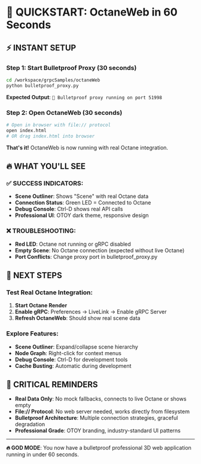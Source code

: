 # 🚀 QUICKSTART: OctaneWeb in 60 Seconds

## ⚡ INSTANT SETUP

### Step 1: Start Bulletproof Proxy (30 seconds)
```bash
cd /workspace/grpcSamples/octaneWeb
python bulletproof_proxy.py
```
**Expected Output**: `🚀 Bulletproof proxy running on port 51998`

### Step 2: Open OctaneWeb (30 seconds)
```bash
# Open in browser with file:// protocol
open index.html
# OR drag index.html into browser
```

**That's it!** OctaneWeb is now running with real Octane integration.

## 🔥 WHAT YOU'LL SEE

### ✅ SUCCESS INDICATORS:
- **Scene Outliner**: Shows "Scene" with real Octane data
- **Connection Status**: Green LED = Connected to Octane
- **Debug Console**: Ctrl-D shows real API calls
- **Professional UI**: OTOY dark theme, responsive design

### ❌ TROUBLESHOOTING:
- **Red LED**: Octane not running or gRPC disabled
- **Empty Scene**: No Octane connection (expected without live Octane)
- **Port Conflicts**: Change proxy port in bulletproof_proxy.py

## 🎯 NEXT STEPS

### Test Real Octane Integration:
1. **Start Octane Render**
2. **Enable gRPC**: Preferences → LiveLink → Enable gRPC Server
3. **Refresh OctaneWeb**: Should show real scene data

### Explore Features:
- **Scene Outliner**: Expand/collapse scene hierarchy
- **Node Graph**: Right-click for context menus
- **Debug Console**: Ctrl-D for development tools
- **Cache Busting**: Automatic during development

## 🚨 CRITICAL REMINDERS

- **Real Data Only**: No mock fallbacks, connects to live Octane or shows empty
- **File:// Protocol**: No web server needed, works directly from filesystem
- **Bulletproof Architecture**: Multiple connection strategies, graceful degradation
- **Professional Grade**: OTOY branding, industry-standard UI patterns

---

**🔥 GOD MODE**: You now have a bulletproof professional 3D web application running in under 60 seconds.